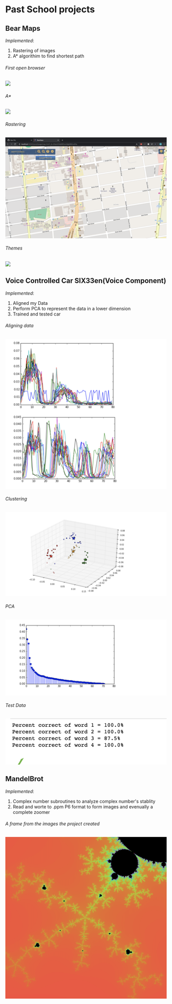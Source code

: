 # Past School projects
## Bear Maps
*Implemented*:
1) Rastering of images
2) A* algorithim to find shortest path
###### First open browser
![](im/Inital.png)
###### A*
![](im/Astar.png)
###### Rastering
![](im/Raster.png)
###### Themes
![](im/theme.png)

## Voice Controlled Car SIX33en(Voice Component)

*Implemented*:
1) Aligned my Data
2) Perform PCA to represent the data in a lower dimension
3) Trained and tested car

###### Aligning data
![](im/Aligned.png)

###### Clustering
![](im/CLustering.png)

###### PCA
![](im/PCA.png) 

###### Test Data
![](im/Testing.png)

## MandelBrot
*Implemented*:
1) Complex number subroutines to analyze complex number's stablity
2) Read and worte to .ppm P6 format to form images and evenually a complete zoomer 
###### A frame from the images the project created
![](im/Fractal.png)

